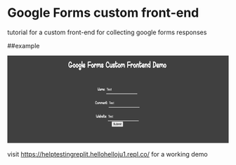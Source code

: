 # Google Forms custom front-end

tutorial for a custom front-end for collecting google forms responses

##example

<img src="/Screen Shot 2023-09-20 at 11.24.22 AM.png" alt="image" style="height: 200px;"/>

visit https://helptestingreplit.hellohelloju1.repl.co/ for a working demo
